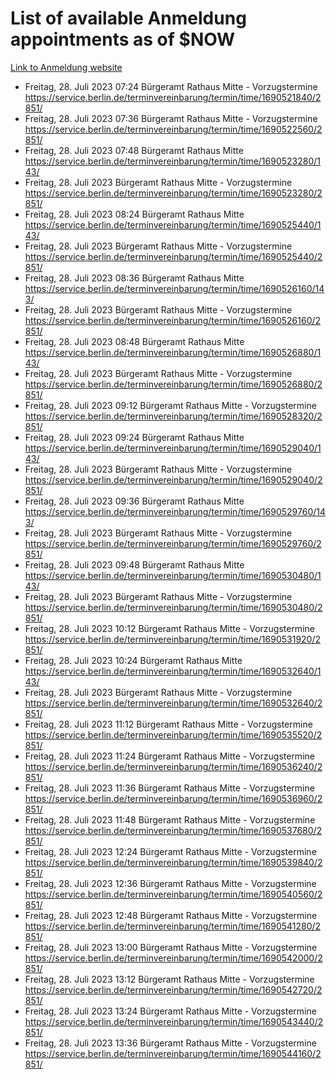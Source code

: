 # List of available Anmeldung appointments as of $NOW
[Link to Anmeldung website](https://service.berlin.de/terminvereinbarung/termin/tag.php?termin=1&anliegen[]=120686&dienstleisterlist=122210,122217,327316,122219,327312,122227,327314,122231,327346,122243,327348,122254,122252,329742,122260,329745,122262,329748,122271,327278,122273,327274,122277,327276,330436,122280,327294,122282,327290,122284,327292,122291,327270,122285,327266,122286,327264,122296,327268,150230,329760,122297,327286,122294,327284,122312,329763,122314,329775,122304,327330,122311,327334,122309,327332,317869,122281,327352,122279,329772,122283,122276,327324,122274,327326,122267,329766,122246,327318,122251,327320,122257,327322,122208,327298,122226,327300&herkunft=http%3A%2F%2Fservice.berlin.de%2Fdienstleistung%2F120686%2F)
- Freitag, 28. Juli 2023 07:24 Bürgeramt Rathaus Mitte - Vorzugstermine https://service.berlin.de/terminvereinbarung/termin/time/1690521840/2851/
- Freitag, 28. Juli 2023 07:36 Bürgeramt Rathaus Mitte - Vorzugstermine https://service.berlin.de/terminvereinbarung/termin/time/1690522560/2851/
- Freitag, 28. Juli 2023 07:48 Bürgeramt Rathaus Mitte https://service.berlin.de/terminvereinbarung/termin/time/1690523280/143/
- Freitag, 28. Juli 2023  Bürgeramt Rathaus Mitte - Vorzugstermine https://service.berlin.de/terminvereinbarung/termin/time/1690523280/2851/
- Freitag, 28. Juli 2023 08:24 Bürgeramt Rathaus Mitte https://service.berlin.de/terminvereinbarung/termin/time/1690525440/143/
- Freitag, 28. Juli 2023  Bürgeramt Rathaus Mitte - Vorzugstermine https://service.berlin.de/terminvereinbarung/termin/time/1690525440/2851/
- Freitag, 28. Juli 2023 08:36 Bürgeramt Rathaus Mitte https://service.berlin.de/terminvereinbarung/termin/time/1690526160/143/
- Freitag, 28. Juli 2023  Bürgeramt Rathaus Mitte - Vorzugstermine https://service.berlin.de/terminvereinbarung/termin/time/1690526160/2851/
- Freitag, 28. Juli 2023 08:48 Bürgeramt Rathaus Mitte https://service.berlin.de/terminvereinbarung/termin/time/1690526880/143/
- Freitag, 28. Juli 2023  Bürgeramt Rathaus Mitte - Vorzugstermine https://service.berlin.de/terminvereinbarung/termin/time/1690526880/2851/
- Freitag, 28. Juli 2023 09:12 Bürgeramt Rathaus Mitte - Vorzugstermine https://service.berlin.de/terminvereinbarung/termin/time/1690528320/2851/
- Freitag, 28. Juli 2023 09:24 Bürgeramt Rathaus Mitte https://service.berlin.de/terminvereinbarung/termin/time/1690529040/143/
- Freitag, 28. Juli 2023  Bürgeramt Rathaus Mitte - Vorzugstermine https://service.berlin.de/terminvereinbarung/termin/time/1690529040/2851/
- Freitag, 28. Juli 2023 09:36 Bürgeramt Rathaus Mitte https://service.berlin.de/terminvereinbarung/termin/time/1690529760/143/
- Freitag, 28. Juli 2023  Bürgeramt Rathaus Mitte - Vorzugstermine https://service.berlin.de/terminvereinbarung/termin/time/1690529760/2851/
- Freitag, 28. Juli 2023 09:48 Bürgeramt Rathaus Mitte https://service.berlin.de/terminvereinbarung/termin/time/1690530480/143/
- Freitag, 28. Juli 2023  Bürgeramt Rathaus Mitte - Vorzugstermine https://service.berlin.de/terminvereinbarung/termin/time/1690530480/2851/
- Freitag, 28. Juli 2023 10:12 Bürgeramt Rathaus Mitte - Vorzugstermine https://service.berlin.de/terminvereinbarung/termin/time/1690531920/2851/
- Freitag, 28. Juli 2023 10:24 Bürgeramt Rathaus Mitte https://service.berlin.de/terminvereinbarung/termin/time/1690532640/143/
- Freitag, 28. Juli 2023  Bürgeramt Rathaus Mitte - Vorzugstermine https://service.berlin.de/terminvereinbarung/termin/time/1690532640/2851/
- Freitag, 28. Juli 2023 11:12 Bürgeramt Rathaus Mitte - Vorzugstermine https://service.berlin.de/terminvereinbarung/termin/time/1690535520/2851/
- Freitag, 28. Juli 2023 11:24 Bürgeramt Rathaus Mitte - Vorzugstermine https://service.berlin.de/terminvereinbarung/termin/time/1690536240/2851/
- Freitag, 28. Juli 2023 11:36 Bürgeramt Rathaus Mitte - Vorzugstermine https://service.berlin.de/terminvereinbarung/termin/time/1690536960/2851/
- Freitag, 28. Juli 2023 11:48 Bürgeramt Rathaus Mitte - Vorzugstermine https://service.berlin.de/terminvereinbarung/termin/time/1690537680/2851/
- Freitag, 28. Juli 2023 12:24 Bürgeramt Rathaus Mitte - Vorzugstermine https://service.berlin.de/terminvereinbarung/termin/time/1690539840/2851/
- Freitag, 28. Juli 2023 12:36 Bürgeramt Rathaus Mitte - Vorzugstermine https://service.berlin.de/terminvereinbarung/termin/time/1690540560/2851/
- Freitag, 28. Juli 2023 12:48 Bürgeramt Rathaus Mitte - Vorzugstermine https://service.berlin.de/terminvereinbarung/termin/time/1690541280/2851/
- Freitag, 28. Juli 2023 13:00 Bürgeramt Rathaus Mitte - Vorzugstermine https://service.berlin.de/terminvereinbarung/termin/time/1690542000/2851/
- Freitag, 28. Juli 2023 13:12 Bürgeramt Rathaus Mitte - Vorzugstermine https://service.berlin.de/terminvereinbarung/termin/time/1690542720/2851/
- Freitag, 28. Juli 2023 13:24 Bürgeramt Rathaus Mitte - Vorzugstermine https://service.berlin.de/terminvereinbarung/termin/time/1690543440/2851/
- Freitag, 28. Juli 2023 13:36 Bürgeramt Rathaus Mitte - Vorzugstermine https://service.berlin.de/terminvereinbarung/termin/time/1690544160/2851/
